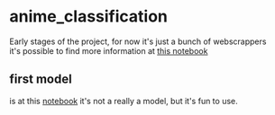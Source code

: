 # anime_classification
Early stages of the project, for now it's just a bunch of webscrappers
<br>
it's possible to find more information at [this notebook](https://github.com/thems22/anime_classification/blob/main/notebooks/project.ipynb)
<br>
## first model
is at this [notebook](https://github.com/thems22/anime_classification/blob/main/notebooks/description_based_model.ipynb)
it's not a really a model, but it's fun to use.

